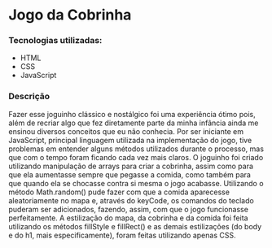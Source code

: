 # Jogo da Cobrinha

### Tecnologias utilizadas:

- HTML
- CSS
- JavaScript

### Descrição

Fazer esse joguinho clássico e nostálgico foi uma experiência ótimo pois, além de recriar algo que fez diretamente parte da minha infância ainda me ensinou diversos conceitos que eu não conhecia. Por ser iniciante em JavaScript, principal linguagem utilizada na implementação do jogo, tive problemas em entender alguns métodos utilizados durante o processo, mas que com o tempo foram ficando cada vez mais claros. O joguinho foi criado utilizando manipulação de arrays para criar a cobrinha, assim como para que ela aumentasse sempre que pegasse a comida, como também para que quando ela se chocasse contra si mesma o jogo acabasse. Utilizando o método Math.random() pude fazer com que a comida aparecesse aleatoriamente no mapa e, através do keyCode, os comandos do teclado puderam ser adicionados, fazendo, assim, com que o jogo funcionasse perfeitamente. A estilização do mapa, da cobrinha e da comida foi feita utilizando os métodos fillStyle e fillRect() e as demais estilizações (do body e do h1, mais especificamente), foram feitas utilizando apenas CSS.